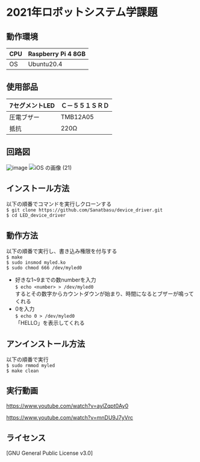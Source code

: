 # 2021年ロボットシステム学課題
## 動作環境
|  CPU |  Raspberry Pi 4 8GB  |
| ---- | ---- |
|  OS  |  Ubuntu20.4  |
## 使用部品
|  7セグメントLED  |Ｃ－５５１ＳＲＤ    |
| ---- | ---- |
|  圧電ブザー |  TMB12A05 |
|  抵抗 |  220Ω  |
## 回路図
![image](https://user-images.githubusercontent.com/94948436/146022971-d9a841a8-a800-49ea-894b-79c63ed4cc0a.png)
![iOS の画像 (21)](https://user-images.githubusercontent.com/94948436/146133229-ae4c0d7e-5f2c-4c51-8299-325d622be748.jpg)

## インストール方法
以下の順番でコマンドを実行しクローンする  
 `$ git clone https://github.com/Sanatbasu/device_driver.git`  
 `$ cd LED_device_driver`    
 
## 動作方法
以下の順番で実行し、書き込み権限を付与する    
 `$ make`     
`$ sudo insmod myled.ko`    
`$ sudo chmod 666 /dev/myled0`    

+ 好きな1~9までの数numberを入力    
`$ echo <number> > /dev/myled0`    
するとその数字からカウントダウンが始まり、時間になるとブザーが鳴ってくれる   
+ 0を入力    
`$ echo 0 > /dev/myled0`       
「HELLO」を表示してくれる
## アンインストール方法
以下の順番で実行    
 `$ sudo rmmod myled`    
 `$ make clean`
##  実行動画
https://www.youtube.com/watch?v=aylZqpt0Ay0

https://www.youtube.com/watch?v=mnDU9J7yVrc
## ライセンス
[GNU General Public License v3.0]
